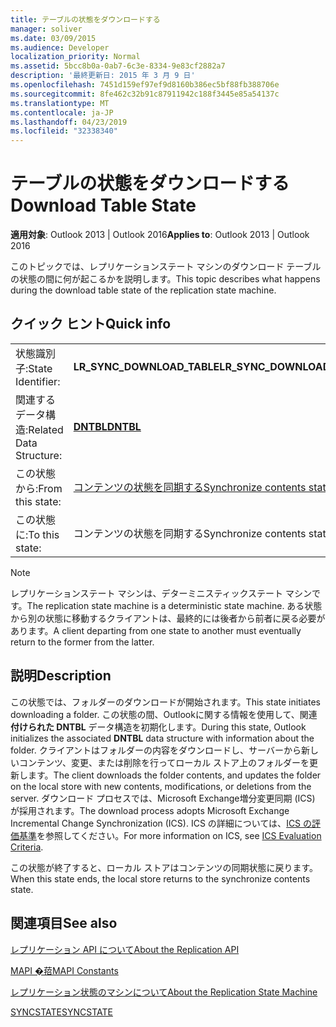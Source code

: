 ```yaml
---
title: テーブルの状態をダウンロードする
manager: soliver
ms.date: 03/09/2015
ms.audience: Developer
localization_priority: Normal
ms.assetid: 5bcc8b0a-0ab7-6c3e-8334-9e83cf2882a7
description: '最終更新日: 2015 年 3 月 9 日'
ms.openlocfilehash: 7451d159ef97ef9d8160b386ec5bf88fb388706e
ms.sourcegitcommit: 8fe462c32b91c87911942c188f3445e85a54137c
ms.translationtype: MT
ms.contentlocale: ja-JP
ms.lasthandoff: 04/23/2019
ms.locfileid: "32338340"
---
```

# <a name="download-table-state"></a><span data-ttu-id="a7df8-103">テーブルの状態をダウンロードする</span><span class="sxs-lookup"><span data-stu-id="a7df8-103">Download Table State</span></span>

  
  
<span data-ttu-id="a7df8-104">**適用対象**: Outlook 2013 | Outlook 2016</span><span class="sxs-lookup"><span data-stu-id="a7df8-104">**Applies to**: Outlook 2013 | Outlook 2016</span></span> 
  
 <span data-ttu-id="a7df8-105">このトピックでは、レプリケーションステート マシンのダウンロード テーブルの状態の間に何が起こるかを説明します。</span><span class="sxs-lookup"><span data-stu-id="a7df8-105">This topic describes what happens during the download table state of the replication state machine.</span></span> 
  
## <a name="quick-info"></a><span data-ttu-id="a7df8-106">クイック ヒント</span><span class="sxs-lookup"><span data-stu-id="a7df8-106">Quick info</span></span>

|||
|:-----|:-----|
|<span data-ttu-id="a7df8-107">状態識別子:</span><span class="sxs-lookup"><span data-stu-id="a7df8-107">State Identifier:</span></span>  <br/> |<span data-ttu-id="a7df8-108">**LR_SYNC_DOWNLOAD_TABLE**</span><span class="sxs-lookup"><span data-stu-id="a7df8-108">**LR_SYNC_DOWNLOAD_TABLE**</span></span> <br/> |
|<span data-ttu-id="a7df8-109">関連するデータ構造:</span><span class="sxs-lookup"><span data-stu-id="a7df8-109">Related Data Structure:</span></span>  <br/> |<span data-ttu-id="a7df8-110">**[DNTBL](dntbl.md)**</span><span class="sxs-lookup"><span data-stu-id="a7df8-110">**[DNTBL](dntbl.md)**</span></span> <br/> |
|<span data-ttu-id="a7df8-111">この状態から:</span><span class="sxs-lookup"><span data-stu-id="a7df8-111">From this state:</span></span>  <br/> |[<span data-ttu-id="a7df8-112">コンテンツの状態を同期する</span><span class="sxs-lookup"><span data-stu-id="a7df8-112">Synchronize contents state</span></span>](synchronize-contents-state.md) <br/> |
|<span data-ttu-id="a7df8-113">この状態に:</span><span class="sxs-lookup"><span data-stu-id="a7df8-113">To this state:</span></span>  <br/> |<span data-ttu-id="a7df8-114">コンテンツの状態を同期する</span><span class="sxs-lookup"><span data-stu-id="a7df8-114">Synchronize contents state</span></span>  <br/> |
   
> [!NOTE]
> <span data-ttu-id="a7df8-115">レプリケーションステート マシンは、デターミニスティックステート マシンです。</span><span class="sxs-lookup"><span data-stu-id="a7df8-115">The replication state machine is a deterministic state machine.</span></span> <span data-ttu-id="a7df8-116">ある状態から別の状態に移動するクライアントは、最終的には後者から前者に戻る必要があります。</span><span class="sxs-lookup"><span data-stu-id="a7df8-116">A client departing from one state to another must eventually return to the former from the latter.</span></span> 
  
## <a name="description"></a><span data-ttu-id="a7df8-117">説明</span><span class="sxs-lookup"><span data-stu-id="a7df8-117">Description</span></span>

<span data-ttu-id="a7df8-118">この状態では、フォルダーのダウンロードが開始されます。</span><span class="sxs-lookup"><span data-stu-id="a7df8-118">This state initiates downloading a folder.</span></span> <span data-ttu-id="a7df8-119">この状態の間、Outlookに関する情報を使用して、関連 **付けられた DNTBL** データ構造を初期化します。</span><span class="sxs-lookup"><span data-stu-id="a7df8-119">During this state, Outlook initializes the associated **DNTBL** data structure with information about the folder.</span></span> <span data-ttu-id="a7df8-120">クライアントはフォルダーの内容をダウンロードし、サーバーから新しいコンテンツ、変更、または削除を行ってローカル ストア上のフォルダーを更新します。</span><span class="sxs-lookup"><span data-stu-id="a7df8-120">The client downloads the folder contents, and updates the folder on the local store with new contents, modifications, or deletions from the server.</span></span> <span data-ttu-id="a7df8-121">ダウンロード プロセスでは、Microsoft Exchange増分変更同期 (ICS) が採用されます。</span><span class="sxs-lookup"><span data-stu-id="a7df8-121">The download process adopts Microsoft Exchange Incremental Change Synchronization (ICS).</span></span> <span data-ttu-id="a7df8-122">ICS の詳細については、[ICS の評価基準](https://msdn.microsoft.com/library/aa579252%28EXCHG.80%29.aspx)を参照してください。</span><span class="sxs-lookup"><span data-stu-id="a7df8-122">For more information on ICS, see [ICS Evaluation Criteria](https://msdn.microsoft.com/library/aa579252%28EXCHG.80%29.aspx).</span></span>
  
<span data-ttu-id="a7df8-123">この状態が終了すると、ローカル ストアはコンテンツの同期状態に戻ります。</span><span class="sxs-lookup"><span data-stu-id="a7df8-123">When this state ends, the local store returns to the synchronize contents state.</span></span>
  
## <a name="see-also"></a><span data-ttu-id="a7df8-124">関連項目</span><span class="sxs-lookup"><span data-stu-id="a7df8-124">See also</span></span>



[<span data-ttu-id="a7df8-125">レプリケーション API について</span><span class="sxs-lookup"><span data-stu-id="a7df8-125">About the Replication API</span></span>](about-the-replication-api.md)
  
[<span data-ttu-id="a7df8-126">MAPI �萔</span><span class="sxs-lookup"><span data-stu-id="a7df8-126">MAPI Constants</span></span>](mapi-constants.md)
  
[<span data-ttu-id="a7df8-127">レプリケーション状態のマシンについて</span><span class="sxs-lookup"><span data-stu-id="a7df8-127">About the Replication State Machine</span></span>](about-the-replication-state-machine.md)
  
[<span data-ttu-id="a7df8-128">SYNCSTATE</span><span class="sxs-lookup"><span data-stu-id="a7df8-128">SYNCSTATE</span></span>](syncstate.md)

